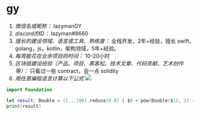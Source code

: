 # gy

1. *微信名或昵称：* lazymanGY
2. *discord的ID：* lazyman#8660
3. *擅长的建设领域、语言或工具、熟练度：* 全栈开发，2年+经验，擅长 swift，golang，js，kotlin，架构领域，5年+经验。
4. *每周能花在业余项目的时间：* 10-20小时
5. *区块链建设经验（产品、项目、黑客松、技术文章、代码贡献、艺术创作等）：* 只看过一些 contract，会一点 solidity
6. *用任意编程语言计算以下公式*
![](https://latex.codecogs.com/svg.image?\sum_{n=1}^{100}\left&space;(n^{3}-\sqrt[3]{n}&space;\right&space;))

```swift
import Foundation

let result: Double = (1...100).reduce(0.0) { $0 + pow(Double($1), 3) - cbrt(Double($1)) }
print(result)
```
